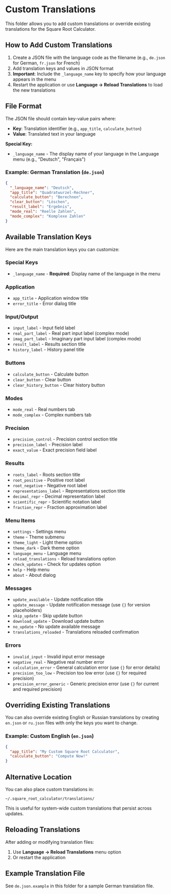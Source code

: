 # Custom Translations

This folder allows you to add custom translations or override existing translations for the Square Root Calculator.

## How to Add Custom Translations

1. Create a JSON file with the language code as the filename (e.g., `de.json` for German, `fr.json` for French)
2. Add translation keys and values in JSON format
3. **Important**: Include the `_language_name` key to specify how your language appears in the menu
4. Restart the application or use **Language → Reload Translations** to load the new translations

## File Format

The JSON file should contain key-value pairs where:
- **Key**: Translation identifier (e.g., `app_title`, `calculate_button`)
- **Value**: Translated text in your language

**Special Key:**
- `_language_name` - The display name of your language in the Language menu (e.g., "Deutsch", "Français")

### Example: German Translation (`de.json`)

```json
{
  "_language_name": "Deutsch",
  "app_title": "Quadratwurzel-Rechner",
  "calculate_button": "Berechnen",
  "clear_button": "Löschen",
  "result_label": "Ergebnis",
  "mode_real": "Reelle Zahlen",
  "mode_complex": "Komplexe Zahlen"
}
```

## Available Translation Keys

Here are the main translation keys you can customize:

### Special Keys
- `_language_name` - **Required**: Display name of the language in the menu

### Application
- `app_title` - Application window title
- `error_title` - Error dialog title

### Input/Output
- `input_label` - Input field label
- `real_part_label` - Real part input label (complex mode)
- `imag_part_label` - Imaginary part input label (complex mode)
- `result_label` - Results section title
- `history_label` - History panel title

### Buttons
- `calculate_button` - Calculate button
- `clear_button` - Clear button
- `clear_history_button` - Clear history button

### Modes
- `mode_real` - Real numbers tab
- `mode_complex` - Complex numbers tab

### Precision
- `precision_control` - Precision control section title
- `precision_label` - Precision label
- `exact_value` - Exact precision field label

### Results
- `roots_label` - Roots section title
- `root_positive` - Positive root label
- `root_negative` - Negative root label
- `representations_label` - Representations section title
- `decimal_repr` - Decimal representation label
- `scientific_repr` - Scientific notation label
- `fraction_repr` - Fraction approximation label

### Menu Items
- `settings` - Settings menu
- `theme` - Theme submenu
- `theme_light` - Light theme option
- `theme_dark` - Dark theme option
- `language_menu` - Language menu
- `reload_translations` - Reload translations option
- `check_updates` - Check for updates option
- `help` - Help menu
- `about` - About dialog

### Messages
- `update_available` - Update notification title
- `update_message` - Update notification message (use `{}` for version placeholders)
- `skip_update` - Skip update button
- `download_update` - Download update button
- `no_update` - No update available message
- `translations_reloaded` - Translations reloaded confirmation

### Errors
- `invalid_input` - Invalid input error message
- `negative_real` - Negative real number error
- `calculation_error` - General calculation error (use `{}` for error details)
- `precision_too_low` - Precision too low error (use `{}` for required precision)
- `precision_error_generic` - Generic precision error (use `{}` for current and required precision)

## Overriding Existing Translations

You can also override existing English or Russian translations by creating `en.json` or `ru.json` files with only the keys you want to change.

### Example: Custom English (`en.json`)

```json
{
  "app_title": "My Custom Square Root Calculator",
  "calculate_button": "Compute Now!"
}
```

## Alternative Location

You can also place custom translations in:
```
~/.square_root_calculator/translations/
```

This is useful for system-wide custom translations that persist across updates.

## Reloading Translations

After adding or modifying translation files:
1. Use **Language → Reload Translations** menu option
2. Or restart the application

## Example Translation File

See `de.json.example` in this folder for a sample German translation file.
